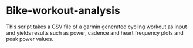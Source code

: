 # Bike-workout-analysis

This script takes a CSV file of a garmin generated cycling workout as input and yields results such as power, cadence and heart frequency plots and peak power values.
